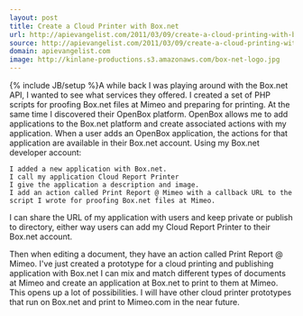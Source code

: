 ```yaml
---
layout: post
title: Create a Cloud Printer with Box.net
url: http://apievangelist.com/2011/03/09/create-a-cloud-printing-with-box-net/
source: http://apievangelist.com/2011/03/09/create-a-cloud-printing-with-box-net/
domain: apievangelist.com
image: http://kinlane-productions.s3.amazonaws.com/box-net-logo.jpg
---
```

{% include JB/setup %}A while back I was playing around with the Box.net API, I wanted to see what services they offered.
I created a set of PHP scripts for proofing Box.net files at Mimeo and preparing for printing.
At the same time I discovered their OpenBox platform.  OpenBox allows me to add applications to the Box.net platform and create associated actions with my application.
When a user adds an OpenBox application, the actions for that application are available in their Box.net account.
Using my Box.net developer account:

	I added a new application with Box.net.
	I call my application Cloud Report Printer
	I give the application a description and image.
	I add an action called Print Report @ Mimeo with a callback URL to the script I wrote for proofing Box.net files at Mimeo.

I can share the URL of my application with users and keep private or publish to directory, either way users can add my Cloud Report Printer to their Box.net account.

Then when editing a document, they have an action called Print Report @ Mimeo.
I've just created a prototype for a cloud printing and publishing application with Box.net
I can mix and match different types of documents at Mimeo and create an application at Box.net to print to them at Mimeo.
This opens up a lot of possibilities.
I will have other cloud printer prototypes that run on Box.net and print to Mimeo.com in the near future.
